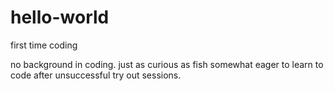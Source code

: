 # hello-world
first time coding 



no background in coding. just as curious as fish somewhat eager to learn to code after unsuccessful try out sessions.
